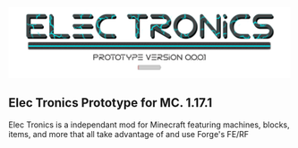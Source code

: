 ![Mod Logo](https://github.com/SirStig/Elec_tronics/blob/1.17.x(Prototype)/src/main/resources/assets/elec_tronics/textures/modlogo.png)

## Elec Tronics Prototype for MC. 1.17.1

Elec Tronics is a independant mod for Minecraft featuring machines, blocks, items, and more that all take advantage of and use Forge's FE/RF
